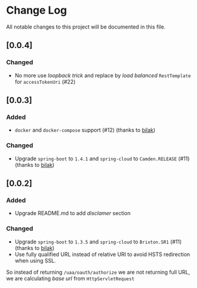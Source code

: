 # Change Log

All notable changes to this project will be documented in this file.

## [0.0.4]

### Changed

- No more use _loopback trick_ and replace by _load balanced_ `RestTemplate` for `accessTokenUri` (#22)

## [0.0.3]

### Added

- `docker` and `docker-compose` support (#12) (thanks to [bilak](https://github.com/bilak))

### Changed

- Upgrade `spring-boot` to `1.4.1` and `spring-cloud` to `Camden.RELEASE` (#11) (thanks to [bilak](https://github.com/bilak))

## [0.0.2]

### Added

- Upgrade README.md to add *disclamer* section

### Changed

- Upgrade `spring-boot` to `1.3.5` and `spring-cloud` to `Brixton.SR1` (#11) (thanks to [bilak](https://github.com/bilak))
- Use fully qualified URL instead of relative URI to avoid HSTS redirection when using SSL.

So instead of returning `/uaa/oauth/authorize` we are not returning full URL, we are calculating *base url* from
`HttpServletRequest`
